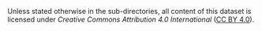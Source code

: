 Unless stated otherwise in the sub-directories, all content of this dataset is licensed under *Creative Commons Attribution 4.0 International* ([CC BY 4.0](https://creativecommons.org/licenses/by/4.0/)).
